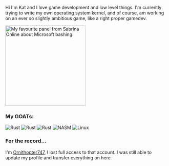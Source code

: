 Hi I'm Kat and I love game development and low level things. I'm currently trying to write my own operating system kernel, and of course, am working on an ever so slightly ambitious game, like a right proper gamedev.

<img src="https://github.com/user-attachments/assets/f6925a7b-7331-4761-b287-3a4e84d5b733" width="250" title="by Eric W. Schwartz" alt="My favourite panel from Sabrina Online about Microsoft bashing."/>

### My GOATs:
![Rust](https://img.shields.io/badge/Rust-Compiler-pink?style=flat&logo=rust)
![Rust](https://img.shields.io/badge/Linux-Fedora/Garuda-pink?style=flat&logo=linux&logoColor=ffffff)
![Rust](https://img.shields.io/badge/Micro-Editor-pink?style=flat&logo=microeditor)
![NASM](https://img.shields.io/badge/NASM-Assembler-pink?style=flat&logo=intel)
![Linux](https://img.shields.io/badge/Gregory-House-pink?style=flat)

### For the record...

I'm [Ornithopter747](https://github.com/OrnitOnGithub), I lost full access to that account. I was still able to update my profile and transfer everything on here.
